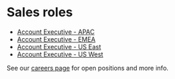# Sales roles

- [Account Executive - APAC](https://boards.greenhouse.io/sourcegraph91/jobs/4003920004)
- [Account Executive - EMEA](https://boards.greenhouse.io/sourcegraph91/jobs/4013367004)
- [Account Executive - US East](https://boards.greenhouse.io/sourcegraph91/jobs/4003917004)
- [Account Executive - US West](https://boards.greenhouse.io/sourcegraph91/jobs/4003918004)


See our [careers page](https://boards.greenhouse.io/sourcegraph91) for open positions and more info.
